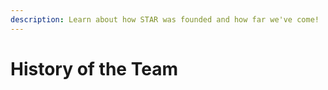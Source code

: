 ```yaml
---
description: Learn about how STAR was founded and how far we've come!
---
```


# History of the Team

